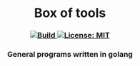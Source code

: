 <h1 align="center">Box of tools</h1>
<h3 align="center">
  <a href="https://github.com/informeai/box/actions/workflows/go.yml" target="_blank">
  <img alt="Build" src="https://github.com/informeai/box/actions/workflows/go.yml/badge.svg"/>
  </a>
  <a href="#" target="_blank">
    <img alt="License: MIT" src="https://img.shields.io/badge/License-MIT-green.svg" />
  </a>
</h3>

<h3 align="center">General programs written in golang</h3>

